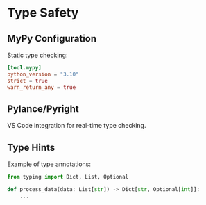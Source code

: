 # Type Safety

## MyPy Configuration

Static type checking:

```toml
[tool.mypy]
python_version = "3.10"
strict = true
warn_return_any = true
```

## Pylance/Pyright

VS Code integration for real-time type checking.

## Type Hints

Example of type annotations:

```python
from typing import Dict, List, Optional

def process_data(data: List[str]) -> Dict[str, Optional[int]]:
    ...
```
